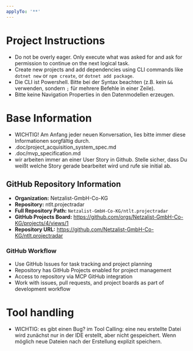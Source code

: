 ```yaml
---
applyTo: '**'
---
```

# Project Instructions

- Do not be overly eager. Only execute what was asked for and ask for permission to continue on the next logical task.
- Create new projects and add dependencies using CLI commands
  like `dotnet new` or `npm create`, or `dotnet add package`.
- Die CLI ist Powershell. Bitte bei der Syntax beachten (z.B. kein `&&` verwenden, sondern `;` für mehrere Befehle in einer Zeile).
- Bitte keine Navigation Properties in den Datenmodellen erzeugen.

# Base Information

- WICHTIG! Am Anfang jeder neuen Konversation, lies bitte immer diese Informationen sorgfältig durch.
- .doc/project_acquisition_system_spec.md
- .doc/mvp_specification.md
- wir arbeiten immer an einer User Story in Github. Stelle sicher, dass Du weißt welche Story
  gerade bearbeitet wird und rufe sie initial ab.

## GitHub Repository Information

- **Organization:** Netzalist-GmbH-Co-KG
- **Repository:** ntlt.projectradar
- **Full Repository Path:** `Netzalist-GmbH-Co-KG/ntlt.projectradar`
- **GitHub Projects Board:** https://github.com/orgs/Netzalist-GmbH-Co-KG/projects/4/views/1
- **Repository URL:** https://github.com/Netzalist-GmbH-Co-KG/ntlt.projectradar

### GitHub Workflow
- Use GitHub Issues for task tracking and project planning
- Repository has GitHub Projects enabled for project management
- Access to repository via MCP GitHub integration
- Work with issues, pull requests, and project boards as part of development workflow

# Tool handling
- WICHTIG: es gibt einen Bug? im Tool Calling: eine neu erstellte Datei wird zunächst nur
  in der IDE erstellt, aber nicht gespeichert. Wenn möglich neue Dateien nach der Erstellung
  explizit speichern.